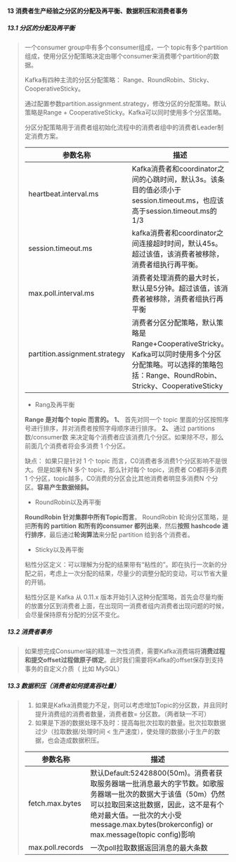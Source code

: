#### 13 消费者生产经验之分区的分配及再平衡、数据积压和消费者事务

##### 13.1 分区的分配及再平衡

> 一个consumer group中有多个consumer组成，一个 topic有多个partition组成，使用分区分配策略决定由哪个consumer来消费哪个partition的数据。
>
> Kafka有四种主流的分区分配策略： Range、RoundRobin、Sticky、CooperativeSticky。
>
> 通过配置参数partition.assignment.strategy，修改分区的分配策略。默认策略是Range + CooperativeSticky。Kafka可以同时使用多个分区策略。
>
> 分区分配策略用于消费者组初始化流程中的消费者组中的消费者Leader制定消费方案。
>
> | 参数名称                      | 描述                                                         |
> | ----------------------------- | ------------------------------------------------------------ |
> | heartbeat.interval.ms         | Kafka消费者和coordinator之间的心跳时间，默认3s。该条目的值必须小于session.timeout.ms，也应该高于session.timeout.ms的1/3 |
> | session.timeout.ms            | kafka消费者和coordinator之间连接超时时间，默认45s。超过该值，该消费者被移除，消费者组执行再平衡。 |
> | max.poll.interval.ms          | 消费者处理消费的最大时长，默认是5分钟。超过该值，该消费者被移除，消费者组执行再平衡 |
> | partition.assignment.strategy | 消费者分区分配策略，默认策略是Range+CooperativeStricky。Kafka可以同时使用多个分区分配策略。可以选择的策略包括：Range、RoundRobin、Stricky、CooperativeSticky |
>
> * Rang及再平衡
>
> **Range 是对每个 topic 而言的。**
> **1、** 首先对同一个 topic 里面的分区按照序号进行排序，并对消费者按照字母顺序进行排序。
> **2、** 通过 partitions数/consumer数 来决定每个消费者应该消费几个分区。如果除不尽，那么前面几个消费者将会多消费 1 个分区。
>
> 缺点： 如果只是针对 1 个 topic 而言，C0消费者多消费1个分区影响不是很大。但是如果有N 多个 topic，那么针对每个 topic，消费者 C0都将多消费 1 个分区，topic越多，C0消费的分区会比其他消费者明显多消费N 个分区。**容易产生数据倾斜。**
>
> * RoundRobin以及再平衡
>
> **RoundRobin 针对集群中所有Topic而言**。
> RoundRobin 轮询分区策略，是把**所有的 partition 和所有的consumer 都列出来**，然后**按照 hashcode 进行排序**，最后通过**轮询算法**来分配 partition 给到各个消费者。
>
> * Sticky以及再平衡
>
> 粘性分区定义：可以理解为分配的结果带有“粘性的”。即在执行一次新的分配之前，考虑上一次分配的结果，尽量少的调整分配的变动，可以节省大量的开销。
>
> 粘性分区是 Kafka 从 0.11.x 版本开始引入这种分配策略，首先会尽量均衡的放置分区到消费者上面，在出现同一消费者组内消费者出现问题的时候，会尽量保持原有分配的分区不变化。

##### 13.2 消费者事务

> 如果想完成Consumer端的精准一次性消费，需要Kafka消费端将**消费过程和提交offset过程做原子绑定**。此时我们需要将Kafka的offset保存到支持事务的自定义介质（ 比如 MySQL）

##### 13.3 数据积压（消费者如何提高吞吐量）

> 1. 如果是Kafka消费能力不足，则可以考虑增加Topic的分区数，并且同时提升消费组的消费者数量，消费者数= 分区数。（两者缺一不可）
> 2. 如果是下游的数据处理不及时：提高每批次拉取的数量。批次拉取数据过少（拉取数据/处理时间 < 生产速度），使处理的数据小于生产的数据，也会造成数据积压。
>
> | 参数名称         | 描述                                                         |
> | ---------------- | ------------------------------------------------------------ |
> | fetch.max.bytes  | 默认Default:52428800(50m)。消费者获取服务器端一批消息最大的字节数。如歌服务器端一批次的数据大于该值（50m）仍然可以拉取回来这批数据，因此，这不是有个绝对最大值。一批次的大小受message.max.bytes(brokerconfig) or max.message(topic config)影响 |
> | max.poll.records | 一次poll拉取数据返回消息的最大条数                           |
>
> 